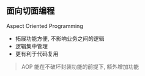 ## 面向切面编程

Aspect Oriented Programming

- 拓展功能方便, 不影响业务之间的逻辑
- 逻辑集中管理
- 更有利于代码复用

> AOP 能在不破坏封装功能的前提下, 额外增加功能 
